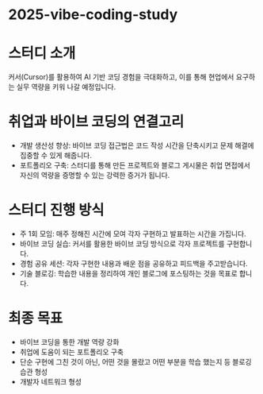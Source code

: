 # 2025-vibe-coding-study

# 스터디 소개
커서(Cursor)를 활용하여 AI 기반 코딩 경험을 극대화하고, 이를 통해 현업에서 요구하는 실무 역량을 키워 나갈 예정입니다.

# 취업과 바이브 코딩의 연결고리
- 개발 생산성 향상: 바이브 코딩 접근법은 코드 작성 시간을 단축시키고 문제 해결에 집중할 수 있게 해줍니다.
- 포트폴리오 구축: 스터디를 통해 만든 프로젝트와 블로그 게시물은 취업 면접에서 자신의 역량을 증명할 수 있는 강력한 증거가 됩니다.

# 스터디 진행 방식
- 주 1회 모임: 매주 정해진 시간에 모여 각자 구현하고 발표하는 시간을 가집니다.
- 바이브 코딩 실습: 커서를 활용한 바이브 코딩 방식으로 각자 프로젝트를 구현합니다.
- 경험 공유 세션: 각자 구현한 내용과 배운 점을 공유하고 피드백을 주고받습니다.
- 기술 블로깅: 학습한 내용을 정리하여 개인 블로그에 포스팅하는 것을 목표로 합니다.

# 최종 목표
- 바이브 코딩을 통한 개발 역량 강화
- 취업에 도움이 되는 포트폴리오 구축
- 단순 구현에 그친 것이 아닌, 어떤 것을 몰랐고 어떤 부분을 학습 했는지 등 블로깅 습관 형성
- 개발자 네트워크 형성


